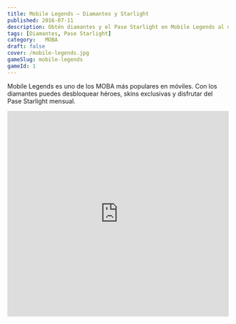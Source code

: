 ```yaml
---
title: Mobile Legends – Diamantes y Starlight
published: 2016-07-11
description: Obtén diamantes y el Pase Starlight en Mobile Legends al mejor precio.
tags: [Diamantes, Pase Starlight]
category: 	MOBA
draft: false
cover: /mobile-legends.jpg
gameSlug: mobile-legends
gameId: 1  
---
```


Mobile Legends es uno de los MOBA más populares en móviles. Con los diamantes puedes desbloquear héroes, skins exclusivas y disfrutar del Pase Starlight mensual.

<iframe width="100%" height="468" src="https://www.youtube.com/embed/Ir1Ix1Nl6OA" title="Mobile Legends Trailer" frameborder="0" allowfullscreen></iframe>

